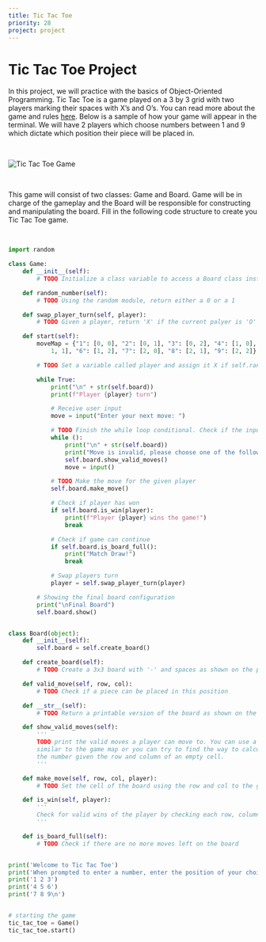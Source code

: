 ```yaml
---
title: Tic Tac Toe
priority: 28
project: project
---
```


# Tic Tac Toe Project

In this project, we will practice with the basics of Object-Oriented Programming. Tic Tac Toe is a game played on a 3 by 3 grid with two players marking their spaces with X’s and O’s. You can read more about the game and rules [here](https://en.wikipedia.org/wiki/Tic-tac-toe). Below is a sample of how your game will appear in the terminal. We will have 2 players which choose numbers between 1 and 9 which dictate which position their piece will be placed in.

<br>

![Tic Tac Toe Game](/lessons/python/basics/OOP/tic-tac-toe.png)

<br>

This game will consist of two classes: Game and Board. Game will be in charge of the gameplay and the Board will be responsible for constructing and manipulating the board. Fill in the following code structure to create you Tic Tac Toe game.

<br>

```python
import random

class Game:
    def __init__(self):
        # TODO Initialize a class variable to access a Board class instance

    def random_number(self):
        # TODO Using the random module, return either a 0 or a 1

    def swap_player_turn(self, player):
        # TODO Given a player, return 'X' if the current palyer is 'O' or vice vera

    def start(self):
        moveMap = {"1": [0, 0], "2": [0, 1], "3": [0, 2], "4": [1, 0], "5": [
            1, 1], "6": [1, 2], "7": [2, 0], "8": [2, 1], "9": [2, 2]}

        # TODO Set a variable called player and assign it X if self.random_number() returns 0 and O if it returns 1

        while True:
            print("\n" + str(self.board))
            print(f"Player {player} turn")

            # Receive user input
            move = input("Enter your next move: ")

            # TODO Finish the while loop conditional. Check if the input is valid (range 1-9) and that the move is possible.
            while ():
                print("\n" + str(self.board))
                print("Move is invalid, please choose one of the following numbers:")
                self.board.show_valid_moves()
                move = input()

            # TODO Make the move for the given player
            self.board.make_move()

            # Check if player has won
            if self.board.is_win(player):
                print(f"Player {player} wins the game!")
                break

            # Check if game can continue
            if self.board.is_board_full():
                print("Match Draw!")
                break

            # Swap players turn
            player = self.swap_player_turn(player)

        # Showing the final board configuration
        print("\nFinal Board")
        self.board.show()


class Board(object):
    def __init__(self):
        self.board = self.create_board()

    def create_board(self):
        # TODO Create a 3x3 board with '-' and spaces as shown on the project page

    def valid_move(self, row, col):
        # TODO Check if a piece can be placed in this position

    def __str__(self):
        # TODO Return a printable version of the board as shown on the project page

    def show_valid_moves(self):
        '''
        TODO print the valid moves a player can move to. You can use a map
        similar to the game map or you can try to find the way to calculate
        the number given the row and column of an empty cell.
        '''

    def make_move(self, row, col, player):
        # TODO Set the cell of the board using the row and col to the given player

    def is_win(self, player):
        '''
        Check for valid wins of the player by checking each row, column, and diagonal.
        '''

    def is_board_full(self):
        # TODO Check if there are no more moves left on the board


print('Welcome to Tic Tac Toe')
print('When prompted to enter a number, enter the position of your choice according to this board below:')
print('1 2 3')
print('4 5 6')
print('7 8 9\n')


# starting the game
tic_tac_toe = Game()
tic_tac_toe.start()
```

<br>
